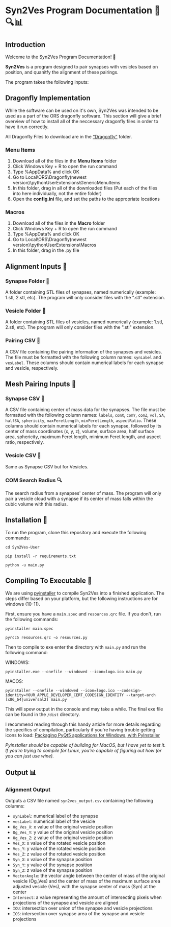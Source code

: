 # Syn2Ves Program Documentation 🧠🔍📊

## Introduction

Welcome to the Syn2Ves Program Documentation! 🎉

**Syn2Ves** is a program designed to pair synapses with vesicles based on position, and quanitfy the alignment of these pairings.

The program takes the following inputs:


## Dragonfly Implementation

While the software can be used on it's own, Syn2Ves was intended to be used as a part of the ORS dragonfly software. This section will give a brief overview of how to install all of the neccessary dragonfly files in order to have it run correctly.

All Dragonfly Files to download are in the [“Dragonfly”](/Dragonfly) folder.

### Menu Items

1)  Download all of the files in the **Menu Items** folder
2)  Click Windows Key + R to open the run command
3)	Type %AppData% and click OK
4)	Go to Local\ORS\Dragonfly(newest version)\pythonUserExtensions\GenericMenuItems
5)	In this folder, drag in all of the downloaded files (Put each of the files into here individually, not the entire folder)
6)	Open the **config.ini** file, and set the paths to the appropriate locations

### Macros

1)  Download all of the files in the **Macro** folder
2)  Click Windows Key + R to open the run command
3)	Type %AppData% and click OK
4)	Go to Local\ORS\Dragonfly(newest version)\pythonUserExtensions\Macros
5)	In this folder, drag in the .py file


## Alignment Inputs 📂

### Synapse Folder 🧠
A folder containing STL files of synapses, named numerically (example: 1.stl, 2.stl, etc). The program will only consider files with the ".stl" extension.

### Vesicle Folder 🧠
A folder containing STL files of vesicles, named numerically (example: 1.stl, 2.stl, etc). The program will only consider files with the ".stl" extension.

### Pairing CSV 🧩
A CSV file containing the pairing information of the synapses and vesicles. The file must be formatted with the following column names: `synLabel` and `vesLabel`. These columns should contain numerical labels for each synapse and vesicle, respectively. 

## Mesh Pairing Inputs 📂

### Synapse CSV 🔬
A CSV file containing center of mass data for the synapses. The file must be formatted with the following column names: `labels`, `comX`, `comY`, `comZ`, `vol`, `SA`, `halfSA`, `sphericity`, `maxFeretLength`, `minFeretLength`, `aspectRatio`. These columns should contain numerical labels for each synapse, followed by its center of mass coordinates (x, y, z), volume, surface area, half surface area, sphericity, maximum Feret length, minimum Feret length, and aspect ratio, respectively. 

### Vesicle CSV 🔬
Same as Synapse CSV but for Vesicles.

### COM Search Radius 🔍
The search radius from a synapses' center of mass. The program will only pair a vesicle cloud with a synapse if its center of mass falls within the cubic volume with this radius.

## Installation 🚀

To run the program, clone this repository and execute the following commands:

```
cd Syn2Ves-User

pip install -r requirements.txt

python -u main.py
```


## Compiling To Executable 🚀

We are using [pyinstaller](https://www.pyinstaller.org/#) to compile Syn2Ves into a finished application. The steps differ based on your platform, but the following instructions are for windows (10-11).

First, ensure you have a `main.spec` and `resources.qrc` file. If you don't, run the following commands:

```
pyinstaller main.spec

pyrcc5 resources.qrc -o resources.py
```

Then to compile to exe enter the directory with `main.py` and run the following command:

WINDOWS:
```
pyinstaller.exe --onefile --windowed --icon=logo.ico main.py
```

MACOS:
```
pyinstaller --onefile --windowed --icon=logo.ico --codesign-identity=YOUR_APPLE_DEVELOPER_CERT_CODESIGN_IDENTITY --target-arch [x86_64|universal2] main.py
```

This will spew output in the console and may take a while. The final exe file can be found in the `/dist` directory.

I recommend reading through this handy article for more details regarding the specifics of compilation, particularly if you're having trouble getting icons to load: [Packaging PyQt5 applications for Windows, with PyInstaller](https://www.pythonguis.com/tutorials/packaging-pyqt5-pyside2-applications-windows-pyinstaller/)

*Pyinstaller should be capable of building for MacOS, but I have yet to test it. If you're trying to compile for Linux, you're capable of figuring out how (or you can just use wine).*

## Output 📊

### Alignment Output

Outputs a CSV file named `syn2ves_output.csv` containing the following columns:

- `synLabel`: numerical label of the synapse
- `vesLabel`: numerical label of the vesicle
- `Og_Ves_X`: x value of the original vesicle position
- `Og_Ves_Y`: y value of the original vesicle position
- `Og_Ves_Z`: z value of the original vesicle position
- `Ves_X`: x value of the rotated vesicle position
- `Ves_Y`: y value of the rotated vesicle position
- `Ves_Z`: z value of the rotated vesicle position
- `Syn_X`: x value of the synapse position
- `Syn_Y`: y value of the synapse position
- `Syn_Z`: z value of the synapse position
- `VectorAngle`: the vector angle between the center of mass of the original vesicle (Og_Ves) and the center of mass of the maximum surface area adjusted vesicle (Ves), with the synapse center of mass (Syn) at the center
- `Intersect`: a value representing the amount of intersecting pixels when projections of the synapse and vesicle are aligned
- `IOU`: intersection over union of the synapse and vesicle projections
- `IOS`: intersection over synapse area of the synapse and vesicle projections
